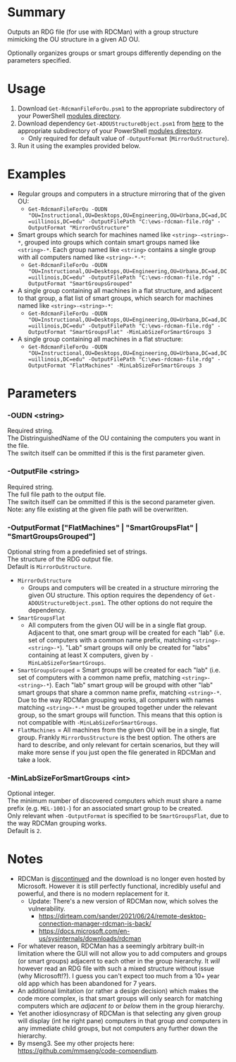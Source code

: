 # Summary
Outputs an RDG file (for use with RDCMan) with a group structure mimicking the OU structure in a given AD OU.

Optionally organizes groups or smart groups differently depending on the parameters specified.  

# Usage
1. Download `Get-RdcmanFileForOu.psm1` to the appropriate subdirectory of your PowerShell [modules directory](https://github.com/engrit-illinois/how-to-install-a-custom-powershell-module).
2. Download dependency `Get-ADOUStructureObject.psm1` from [here](https://github.com/engrit-illinois/Get-ADOUStructureObject) to the appropriate subdirectory of your PowerShell [modules directory](https://github.com/engrit-illinois/how-to-install-a-custom-powershell-module).
    - Only required for default value of `-OutputFormat` (`MirrorOuStructure`).
3. Run it using the examples provided below.

# Examples
- Regular groups and computers in a structure mirroring that of the given OU:
    - `Get-RdcmanFileForOu -OUDN "OU=Instructional,OU=Desktops,OU=Engineering,OU=Urbana,DC=ad,DC=uillinois,DC=edu" -OutputFilePath "C:\ews-rdcman-file.rdg" -OutputFormat "MirrorOuStructure"`
- Smart groups which search for machines named like `<string>-<string>-*`, grouped into groups which contain smart groups named like `<string>-*`. Each group named like `<string>` contains a single group with all computers named like `<string>-*-*`:
    - `Get-RdcmanFileForOu -OUDN "OU=Instructional,OU=Desktops,OU=Engineering,OU=Urbana,DC=ad,DC=uillinois,DC=edu" -OutputFilePath "C:\ews-rdcman-file.rdg" -OutputFormat "SmartGroupsGrouped"`
- A single group containing all machines in a flat structure, and adjacent to that group, a flat list of smart groups, which search for machines named like `<string>-<string>-*`:
    - `Get-RdcmanFileForOu -OUDN "OU=Instructional,OU=Desktops,OU=Engineering,OU=Urbana,DC=ad,DC=uillinois,DC=edu" -OutputFilePath "C:\ews-rdcman-file.rdg" -OutputFormat "SmartGroupsFlat" -MinLabSizeForSmartGroups 3`
- A single group containing all machines in a flat structure:
    - `Get-RdcmanFileForOu -OUDN "OU=Instructional,OU=Desktops,OU=Engineering,OU=Urbana,DC=ad,DC=uillinois,DC=edu" -OutputFilePath "C:\ews-rdcman-file.rdg" -OutputFormat "FlatMachines" -MinLabSizeForSmartGroups 3`

# Parameters

### -OUDN \<string\>
Required string.  
The DistringuishedName of the OU containing the computers you want in the file.  
The switch itself can be ommitted if this is the first parameter given.  

### -OutputFile \<string\>
Required string.  
The full file path to the output file.  
The switch itself can be ommitted if this is the second parameter given.  
Note: any file existing at the given file path will be overwritten.  

### -OutputFormat ["FlatMachines" | "SmartGroupsFlat" | "SmartGroupsGrouped"]
Optional string from a predefinied set of strings.  
The structure of the RDG output file.  
Default is `MirrorOuStructure`.  
- `MirrorOuStructure`
  - Groups and computers will be created in a structure mirroring the given OU structure. This option requires the dependency of `Get-ADOUStructureObject.psm1`. The other options do not require the dependency.
- `SmartGroupsFlat`
  - All computers from the given OU will be in a single flat group. Adjacent to that, one smart group will be created for each "lab" (i.e. set of computers with a common name prefix, matching `<string>-<string>-*`). "Lab" smart groups will only be created for "labs" containing at least X computers, given by `-MinLabSizeForSmartGroups`.
- `SmartGroupsGrouped` = Smart groups will be created for each "lab" (i.e. set of computers with a common name prefix, matching `<string>-<string>-*`). Each "lab" smart group will be groupd with other "lab" smart groups that share a common name prefix, matching `<string>-*`. Due to the way RDCMan grouping works, all computers with names matching `<string>-*-*` must be grouped together under the relevant group, so the smart groups will function. This means that this option is not compatible with `-MinLabSizeForSmartGroups`.
- `FlatMachines` = All machines from the given OU will be in a single, flat group.
Frankly `MirrorOusStructure` is the best option. The others are hard to describe, and only relevant for certain scenarios, but they will make more sense if you just open the file generated in RDCMan and take a look.  

### -MinLabSizeForSmartGroups \<int\>
Optional integer.  
The minimum number of discovered computers which must share a name prefix (e.g. `MEL-1001-`) for an associated smart group to be created.  
Only relevant when `-OutputFormat` is specified to be `SmartGroupsFlat`, due to the way RDCMan grouping works.  
Default is `2`.  

# Notes
- RDCMan is [discontinued](https://www.zdnet.com/article/microsoft-discontinues-rdcman-app-following-security-bug/) and the download is no longer even hosted by Microsoft. However it is still perfectly functional, incredibly useful and powerful, and there is no modern replacement for it.
  - Update: There's a new version of RDCMan now, which solves the vulnerability.
    - https://dirteam.com/sander/2021/06/24/remote-desktop-connection-manager-rdcman-is-back/
    - https://docs.microsoft.com/en-us/sysinternals/downloads/rdcman
- For whatever reason, RDCMan has a seemingly arbitrary built-in limitation where the GUI will not allow you to add computers and groups (or smart groups) adjacent to each other in the group hierarchy. It _will_ however read an RDG file with such a mixed structure without issue (why Microsoft!?). I guess you can't expect too much from a 10+ year old app which has been abandoned for 7 years.
- An additional limitation (or rather a design decision) which makes the code more complex, is that smart groups will only search for matching computers which are _adjacent to_ or _below_ them in the group hierarchy.
- Yet another idiosyncrasy of RDCMan is that selecting any given group will display (int he right pane) computers in that group _and_ computers in any immediate child groups, but not computers any further down the hierarchy.
- By mseng3. See my other projects here: https://github.com/mmseng/code-compendium.
